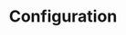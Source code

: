 ---
noteId: "d3f657008d2011ed8656897383d7b310"
tags: []
layout: "default"
title: "Configuration"
nav_order: 5
---